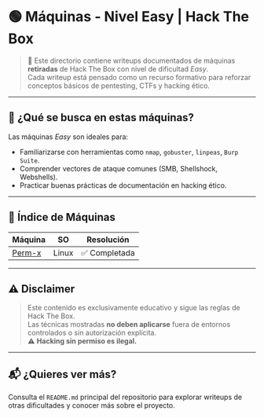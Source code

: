 # 🟢 Máquinas - Nivel Easy | Hack The Box

> 📁 Este directorio contiene writeups documentados de máquinas **retiradas** de Hack The Box con nivel de dificultad *Easy*.  
> Cada writeup está pensado como un recurso formativo para reforzar conceptos básicos de pentesting, CTFs y hacking ético.
---

## 🧠 ¿Qué se busca en estas máquinas?

Las máquinas *Easy* son ideales para:
- Familiarizarse con herramientas como `nmap`, `gobuster`, `linpeas`, `Burp Suite`.
- Comprender vectores de ataque comunes (SMB, Shellshock, Webshells).
- Practicar buenas prácticas de documentación en hacking ético.

---
## 📌 Índice de Máquinas

| Máquina        | SO     | Resolución                         |
|----------------|--------|-------------------------------------|
| [Perm-x](PERM-X)   | Linux | ✅ Completada |

---

## ⚠️ Disclaimer

> Este contenido es exclusivamente educativo y sigue las reglas de Hack The Box.  
> Las técnicas mostradas **no deben aplicarse** fuera de entornos controlados o sin autorización explícita.  
> ⚠️ **Hacking sin permiso es ilegal.**

---

## 📬 ¿Quieres ver más?

Consulta el `README.md` principal del repositorio para explorar writeups de otras dificultades y conocer más sobre el proyecto.

